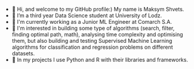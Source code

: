 - 👋 Hi, and welcome to my GitHub profile:) My name is Maksym Shvets.
- 👀 I’m a third year Data Science student at University of Lodz.
- 👀 I'm currently working as a Junior ML Engineer at Comarch S.A.
- 🌱 I'm interested in building some type of algorithms (search, filter, finding optimal path, math), analysing time complexity and optimising them, but also building and testing Supervised Machine Learning algorithms for classification and regression problems on different datasets.
- 🌱 In my projects I use Python and R with their libraries and frameworks.

<!---

- 💞️ I’m looking to collaborate on ...
- 📫 How to reach me ...
shvetsmaksym/shvetsmaksym is a ✨ special ✨ repository because its `README.md` (this file) appears on your GitHub profile.
You can click the Preview link to take a look at your changes.
--->
